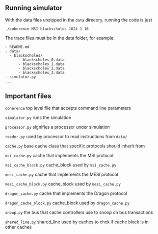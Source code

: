 ## Running simulator

With the data files unzipped in the `data` direcory, running the code is just

```
./coherence MSI blackscholes 1024 1 16
```

The trace files must be in the data folder, for example:

```
- README.md
- data/
  - blackscholes/
      - blackscholes_0.data
      - blackscholes_1.data
      - blackscholes_2.data
      - blackscholes_3.data
- simulator.py
...
```

## Important files

`coherence` top level file that accepts command line parameters

`simulator.py` runs the simulation

`processor.py` signifies a processor under simulation

`reader.py` used by processor to read instructions from `data/`

`cache.py` base cache class that specific protocols should inherit from

`msi_cache.py` cache that implements the MSI protocol

`msi_cache_block.py` cache_block used by `msi_cache.py`

`mesi_cache.py` cache that implements the MESI protocol

`mesi_cache_block.py` cache_block used by `mesi_cache.py`

`dragon_cache.py` cache that implements the Dragon protocol

`dragon_cache_block.py` cache_block used by `dragon_cache.py`

`snoop.py` the bus that cache controllers use to snoop on bus transactions

`shared_line.py` shared_line used by caches to chck if cache block is in other caches
